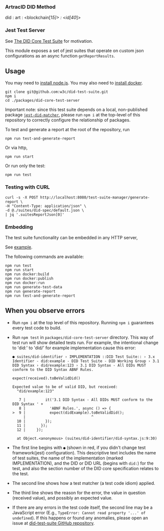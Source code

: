 ### ArtracID DID Method
did : art : <blockchain[1*5]> : <id[40*]>


### Jest Test Server

See [The DID Core Test Suite](https://w3c.github.io/did-test-suite/) for motivation.

This module exposes a set of jest suites that operate on custom json configurations as an async function `getReportResults`.

## Usage

You may need to [install node.js](https://nodejs.org/en/).
You may also need to [install docker](https://docs.docker.com/get-docker/).

```
git clone git@github.com:w3c/did-test-suite.git
npm i
cd ./packages/did-core-test-server
```

Important note: since this test suite depends on a local, non-published package [`jest-did-matcher`](../jest-did-matcher), please run `npm i` at the top-level of this repository to correctly configure the relationship of packages.

To test and generate a report at the root of the repository, run

```
npm run test-and-generate-report
```

Or via http,

```
npm run start
```

Or run only the test:

```
npm run test
```

### Testing with CURL

```
curl -s -X POST http://localhost:8080/test-suite-manager/generate-report \
-H "Content-Type: application/json" \
-d @./suites/did-spec/default.json \
| jq '.suitesReportJson[0]'
```

### Embedding

The test suite functionality can be embedded in any HTTP server,

See [example](./routes/index.js).

The following commands are available:

```
npm run test
npm run start
npm run docker:build
npm run docker:publish
npm run docker:run
npm run generate-test-data
npm run generate-report
npm run test-and-generate-report
```

## When you observe errors

- Run `npm i` at the top level of this repository. Running `npm i` guarantees every test code to build.
- Run `npm test` in `packages/did-core-test-server` directory.
  This way of test run will show detailed tests run. For example, the intentional change to 'did:' to 'did/' for example implementation cause this error:

    ```
  ● suites/did-identifier › IMPLEMENTATION ::DID Test Suite:: › 3.x Identifier - did:example - DID Test Suite - DID Working Group › 3.1 DID Syntax › did/example:123 › 3.1 DID Syntax - All DIDs MUST conform to the DID Syntax ABNF Rules.

    expect(received).toBeValidDid()

    Expected value to be of valid DID, but received:
      "did/example:123"

       7 |         it('3.1 DID Syntax - All DIDs MUST conform to the DID Syntax ' +
       8 |           'ABNF Rules.', async () => {
    >  9 |           expect(didExample).toBeValidDid();
         |                              ^
      10 |         });
      11 |       });
      12 |     });

      at Object.<anonymous> (suites/did-identifier/did-syntax.js:9:30)
    ```

- The first line begins with `●` (shown in red, if you didn't change test framework(jest) configuration). This descriptive text includes the name of test suites, the name of the implementation (marked IMPLEMENTATION), and the DID or DID URL (begins with `did:`) for the test, and also the section number of the DID core specification relates to the test.
- The second line shows how a test matcher (a test code idiom) applied.
- The third line shows the reason for the error, the value in question (received value), and possibly an expected value.
- If there are any errors in the test code itself, the second line may be a JavaScript error (E.g., `TypeError: Cannot read property '...' of undefined`). If this happens or found any anomalies, please open an issue at [ did-test-suite GitHub repository](https://github.com/w3c/did-test-suite/issues).
